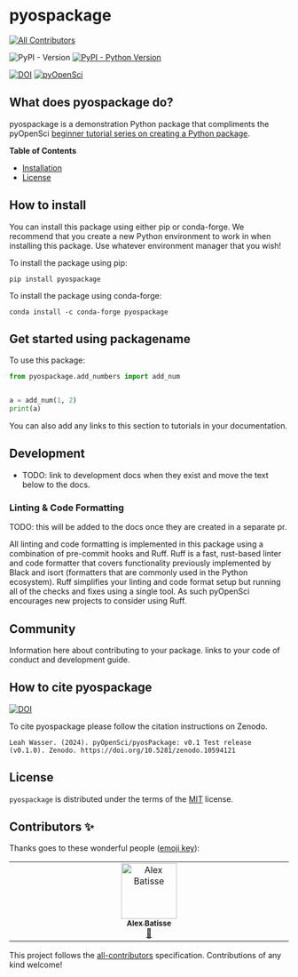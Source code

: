 # pyospackage
<!-- ALL-CONTRIBUTORS-BADGE:START - Do not remove or modify this section -->
[![All Contributors](https://img.shields.io/badge/all_contributors-1-orange.svg?style=flat-square)](#contributors-)
<!-- ALL-CONTRIBUTORS-BADGE:END -->

![PyPI - Version](https://img.shields.io/pypi/v/pyospackage)
[![PyPI - Python Version](https://img.shields.io/pypi/pyversions/pyospackage
)](https://pypi.org/project/pyospackage)

[![DOI](https://zenodo.org/badge/DOI/10.5281/zenodo.10594121.svg)](https://doi.org/10.5281/zenodo.10594121)
[![pyOpenSci](https://tinyurl.com/y22nb8up)](https://github.com/pyOpenSci/software-review/issues/115)

## What does pyospackage do?
pyospackage is a demonstration Python package that compliments the pyOpenSci [beginner tutorial series on creating a Python package](https://www.pyopensci.org/python-package-guide/tutorials/intro.html).

**Table of Contents**

- [Installation](#installation)
- [License](#license)

## How to install

You can install this package using either pip or conda-forge. We recommend that you create a new Python
environment to work in when installing this package. Use
whatever environment manager that you wish!

To install the package using pip:

`pip install pyospackage`

To install the package using conda-forge:

`conda install -c conda-forge pyospackage`

## Get started using packagename

To use this package:

```python
from pyospackage.add_numbers import add_num


a = add_num(1, 2)
print(a)

```

You can also add any links to this section to tutorials in your documentation.

## Development

* TODO: link to development docs when they exist and move the text below to the
docs.

### Linting & Code Formatting

TODO: this will be added to the docs once they are created in a separate pr.

All linting and code formatting is implemented in this package using a combination
of pre-commit hooks and Ruff. Ruff is a fast, rust-based linter and code
formatter that covers functionality previously implemented by Black and isort
(formatters that are commonly used in the Python ecosystem). Ruff simplifies
your linting and code format setup but running all of the checks and fixes
using a single tool. As such pyOpenSci encourages new projects to consider
using Ruff.

## Community

Information here about contributing to your package. links to your code of conduct and development guide.

## How to cite pyospackage

[![DOI](https://zenodo.org/badge/DOI/10.5281/zenodo.10594121.svg)](https://doi.org/10.5281/zenodo.10594121)

To cite pyospackage please follow the citation instructions on Zenodo.

```
Leah Wasser. (2024). pyOpenSci/pyosPackage: v0.1 Test release (v0.1.0). Zenodo. https://doi.org/10.5281/zenodo.10594121
```

## License

`pyospackage` is distributed under the terms of the [MIT](https://spdx.org/licenses/MIT.html) license.

## Contributors ✨

Thanks goes to these wonderful people ([emoji key](https://allcontributors.org/docs/en/emoji-key)):

<!-- ALL-CONTRIBUTORS-LIST:START - Do not remove or modify this section -->
<!-- prettier-ignore-start -->
<!-- markdownlint-disable -->
<table>
  <tbody>
    <tr>
      <td align="center" valign="top" width="14.28%"><a href="http://batalex.github.io"><img src="https://avatars.githubusercontent.com/u/11004857?v=4?s=100" width="100px;" alt="Alex Batisse"/><br /><sub><b>Alex Batisse</b></sub></a><br /><a href="https://github.com/pyOpenSci/pyosPackage/pulls?q=is%3Apr+reviewed-by%3ABatalex" title="Reviewed Pull Requests">👀</a></td>
    </tr>
  </tbody>
</table>

<!-- markdownlint-restore -->
<!-- prettier-ignore-end -->

<!-- ALL-CONTRIBUTORS-LIST:END -->

This project follows the [all-contributors](https://github.com/all-contributors/all-contributors) specification. Contributions of any kind welcome!
